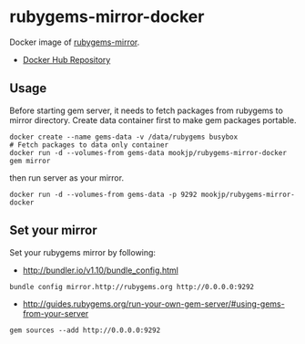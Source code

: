 rubygems-mirror-docker
===

Docker image of [rubygems-mirror](https://github.com/rubygems/rubygems-mirror).

* [Docker Hub Repository](https://registry.hub.docker.com/u/mookjp/rubygems-mirror-docker/builds_history/252421/)

## Usage

Before starting gem server, it needs to fetch packages from rubygems to mirror directory.
Create data container first to make gem packages portable.

```
docker create --name gems-data -v /data/rubygems busybox
# Fetch packages to data only container
docker run -d --volumes-from gems-data mookjp/rubygems-mirror-docker gem mirror
```

then run server as your mirror.

```
docker run -d --volumes-from gems-data -p 9292 mookjp/rubygems-mirror-docker
```

## Set your mirror

Set your rubygems mirror by following:

* http://bundler.io/v1.10/bundle_config.html

```
bundle config mirror.http://rubygems.org http://0.0.0.0:9292
```

* http://guides.rubygems.org/run-your-own-gem-server/#using-gems-from-your-server

```
gem sources --add http://0.0.0.0:9292
```

